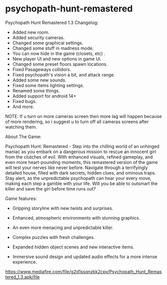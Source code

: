 # psychopath-hunt-remastered
Psychopath Hunt Remastered 1.3 Changelog:

- Added new room.
- Added security cameras.
- Changed some graphical settings.
- Changed some stuff in madness mode.
- You can now hide in the game (closets, etc) .
- New player UI and new options in game Ui.
- Changed some preset floors spawn locations.
- Fixed Pasageways collidors.
- Fixed psychopath's vision a bit, and attack range.
- Added some new sounds.
- Fixed some items lighting settings.
- Renamed some things.
- Added support for android 14+
- Fixed bugs.
- And more.

NOTE: If u turn on more cameras screen then more lag will happen because of more rendering, so i suggest u to turn off all cameras screens after watching them.


About The Game:

Psychopath Hunt: Remastered - Step into the chilling world of an unhinged maniac as you embark on a dangerous mission to rescue an innocent girl from the clutches of evil. With enhanced visuals, refined gameplay, and even more heart-pounding moments, this remastered version of the game will test your nerves like never before. Navigate through a terrifyingly detailed house, filled with dark secrets, hidden clues, and ominous traps. Stay alert, as the unpredictable psychopath can hear your every move, making each step a gamble with your life. Will you be able to outsmart the killer and save the girl before time runs out?

Game features:

- Gripping storyline with new twists and surprises.

- Enhanced, atmospheric environments with stunning graphics.

- An even more menacing and unpredictable killer.

- Complex puzzles with fresh challenges.

- Expanded hidden object scenes and new interactive items.

- Immersive sound design and updated audio effects for a more intense experience.

https://www.mediafire.com/file/g2d1ssqnzkk2cpv/Psychopath_Hunt_Remastered_1.3.apk/file
